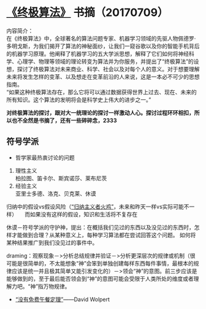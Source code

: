 # [《终极算法》](https://item.jd.com/12079958.html?dist=jd) 书摘（20170709）

内容简介：   
在《终极算法》中，全球著名的算法问题专家、机器学习领域的先驱人物佩德罗·多明戈斯，为我们揭开了算法的神秘面纱，让我们一窥谷歌以及你的智能手机背后的机器学习原理。他阐释了机器学习的五大学派思想，解释了它们如何将神经科学、心理学、物理等领域的理论转变为算法并为你服务，并提出了“终极算法”的设想，探讨了终极算法对未来商业、科学、社会以及对每个人的意义。对于想要理解未来将发生怎样的变革、以及想走在变革前沿的人来说，这是一本必不可少的思想指南。       
“如果这种终极算法存在，那么它将可以通过数据获得世界上过去、现在、未来的所有知识。这个算法的发明将会是科学史上伟大的进步之一。”   

     
**对终极算法的探讨，跟对大一统理论的探讨一样激动人心。探讨过程环环相扣，所以也不全然是书摘了，还有一些碎碎念，2333**    


## 符号学派
- 哲学家最热衷讨论的问题
1. 理性主义    
柏拉图、笛卡尔、斯宾诺莎、莱布尼茨    
2. 经验主义    
亚里士多德、洛克、贝克莱、休谟   

归纳中的假设vs假设风险（[“归纳主义者火鸡”](https://www.douban.com/group/topic/4929875/)，未来和昨天一样vs实际可能不一样）    
而如果没有这样的假设，知识和生活将不复存在   

休谟－符号学派的守护神，提出：在概括我们见过的东西以及没见过的东西时，怎样才能做到合理？从某种意义上，每种学习算法都在尝试回答这个问题。
如何将某种结果推广到我们没见过的事件中。    

draming：观察现象－>分析总结规律并验证－>分析更深层次的规律或机制（很可能是很简单的，不太能想象“神”会笨到单独创建每样东西每件事情，最根本的规律应该是统一并且极其简单又能引发变化的）－>领会“神”的意图。前三步应该是能够做到的，至于最后能否领会到“神”的意图可能会受限于人类所处的维度或者理解力吧。“神”指万物规律。

- [“没有免费午餐定理”](https://baike.baidu.com/item/%E6%B2%A1%E6%9C%89%E5%85%8D%E8%B4%B9%E5%8D%88%E9%A4%90%E5%AE%9A%E7%90%86/8848514?fr=aladdin)——David Wolpert

